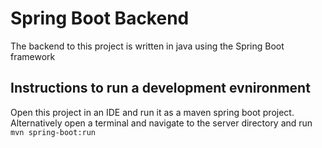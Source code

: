 # Spring Boot Backend

The backend to this project is written in java using the Spring Boot framework

## Instructions to run a development evnironment

Open this project in an IDE and run it as a maven spring boot project. Alternatively open a terminal and navigate to the server directory and run `mvn spring-boot:run`
